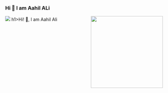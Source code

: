 ### Hi 👋 I am Aahil ALi
<img src="https://github.com/ashutosh1919/ashutosh1919/blob/master/linkedin_banner.png" />
h1>Hi! 👋, I am Aahil Ali</h1>
<img align='right' src="https://github.com/ashutosh1919/ashutosh1919/blob/master/my_image.jpeg" width="230" />

<!--
**AahilAliCodes/AahilAliCodes** is a ✨ _special_ ✨ repository because its `README.md` (this file) appears on your GitHub profile.

Here are some ideas to get you started:

- 🔭 I’m currently working on ...
- 🌱 I’m currently learning ...
- 👯 I’m looking to collaborate on ...
- 🤔 I’m looking for help with ...
- 💬 Ask me about ...
- 📫 How to reach me: ...
- 😄 Pronouns: ...
- ⚡ Fun fact: ...
-->
